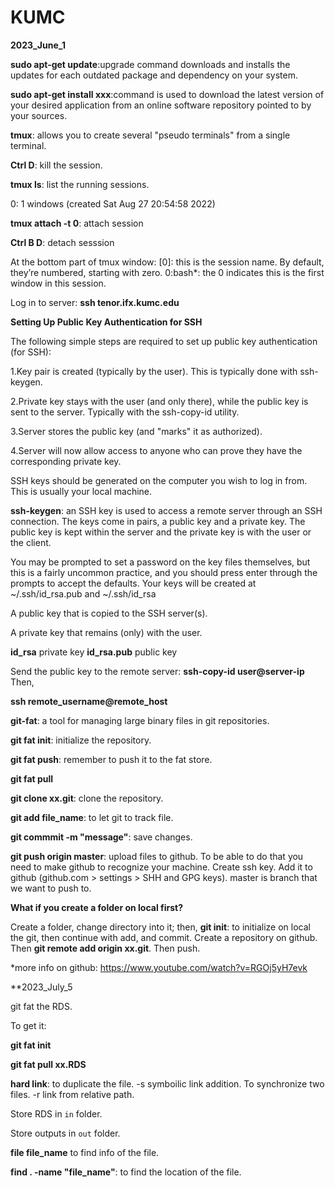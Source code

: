 # KUMC


**2023_June_1**

**sudo apt-get update**:upgrade command downloads and installs the updates for each outdated package and dependency on your system.

**sudo apt-get install xxx**:command is used to download the latest version of your desired application from an online software repository pointed to by your sources.

**tmux**: allows you to create several "pseudo terminals" from a single terminal.

**Ctrl D**: kill the session.

**tmux ls**: list the running sessions.

0: 1 windows (created Sat Aug 27 20:54:58 2022)

**tmux attach -t 0**: attach session

**Ctrl B D**: detach sesssion

At the bottom part of tmux window: [0]: this is the session name. By default, they’re numbered, starting with zero. 0:bash*: the 0 indicates this is the first window in this session.

Log in to server: **ssh tenor.ifx.kumc.edu**

**Setting Up Public Key Authentication for SSH**

The following simple steps are required to set up public key authentication (for SSH):

1.Key pair is created (typically by the user). This is typically done with ssh-keygen.

2.Private key stays with the user (and only there), while the public key is sent to the server. Typically with the ssh-copy-id utility.

3.Server stores the public key (and "marks" it as authorized).

4.Server will now allow access to anyone who can prove they have the corresponding private key.

SSH keys should be generated on the computer you wish to log in from. This is usually your local machine.

**ssh-keygen**: an SSH key is used to access a remote server through an SSH connection. The keys come in pairs, a public key and a private key. The public key is kept within the server and the private key is with the user or the client.

You may be prompted to set a password on the key files themselves, but this is a fairly uncommon practice, and you should press enter through the prompts to accept the defaults. Your keys will be created at ~/.ssh/id_rsa.pub and ~/.ssh/id_rsa

A public key that is copied to the SSH server(s). 

A private key that remains (only) with the user.

**id_rsa** private key
**id_rsa.pub** public key

Send the public key to the remote server:
**ssh-copy-id user@server-ip**
Then,

**ssh remote_username@remote_host**

**git-fat**: a tool for managing large binary files in git repositories.

**git fat init**: initialize the repository. 

**git fat push**: remember to push it to the fat store.

**git fat pull**

**git clone xx.git**: clone the repository.

**git add file_name**: to let git to track file.

**git commmit -m "message"**: save changes.

**git push origin master**: upload files to github. To be able to do that you need to make github to recognize your machine. Create ssh key. Add it to github (github.com > settings > SHH and GPG keys). master is branch that we want to push to.

**What if you create a folder on local first?**

Create a folder, change directory into it; then, **git init**: to initialize on local the git, then continue with add, and commit. Create a repository on github. Then **git remote add origin xx.git**. Then push.

*more info on github: https://www.youtube.com/watch?v=RGOj5yH7evk 

**2023_July_5

git fat the RDS.

To get it:

**git fat init**

**git fat pull xx.RDS**

**hard link**: to duplicate the file. -s symboilic link addition. To synchronize two files. -r link from relative path.

Store RDS in `in` folder.

Store outputs in `out` folder.

**file file_name** to find info of the file.

**find . -name "file_name"**: to find the location of the file.






